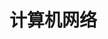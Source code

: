 <!--
 * @Author: zhangqiongyue
 * @Date: 2021-03-16 09:56:17
 * @LastEditTime: 2021-03-16 10:43:31
 * @LastEditors: zhangqiongyue
 * @Description: 计算机网络
 * @FilePath: /frontend-training/computer_networking/readme.md
-->

# 计算机网络
